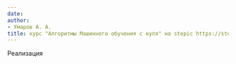 ```yaml
---
date: 
author:
- Умаров А. А.
title: курс "Алгоритмы Машинного обучения с нуля" на stepic https://stepik.org/course/68260/syllabus
---
```

Реализация 